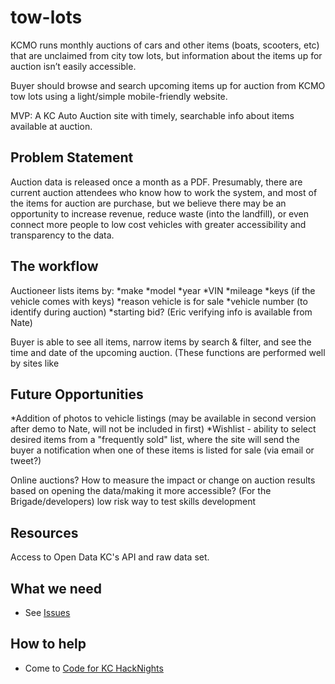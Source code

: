# tow-lots

KCMO runs monthly auctions of cars and other items (boats,
scooters, etc) that are unclaimed from city tow lots, but
information about the items up for auction isn’t easily accessible.

Buyer should browse and search upcoming items up for auction from KCMO tow lots using a light/simple mobile-friendly website.

MVP: A KC Auto Auction site with timely, searchable info about items
available at auction.

## Problem Statement

Auction data is released once a month as a PDF. Presumably, there
are current auction attendees who know how to work the system,
and most of the items for auction are purchase, but we believe there
may be an opportunity to increase revenue, reduce waste (into the
landfill), or even connect more people to low cost vehicles with
greater accessibility and transparency to the data.

## The workflow

Auctioneer lists items by:
*make
*model
*year
*VIN
*mileage
*keys (if the vehicle comes with keys)
*reason vehicle is for sale
*vehicle number (to identify during auction)
*starting bid? (Eric verifying info is available from Nate)


 Buyer is able to see all items, narrow items by search & filter, and see the time and date of the upcoming auction.
(These functions are performed well by sites like 

## Future Opportunities

*Addition of photos to vehicle listings (may be available in second version after demo to Nate, will not be included in first)
*Wishlist - ability to select desired items from a "frequently sold" list, where the site will send the buyer a notification when one of these items is listed for sale (via email or tweet?)

Online auctions? How to measure the impact or change on auction
results based on opening the data/making it more accessible? (For
the Brigade/developers) low risk way to test skills development

## Resources
Access to Open Data KC's API and raw data set.


## What we need

* See [Issues](https://github.com/codeforkansascity/tow-lots/issues)

## How to help

* Come to [Code for KC HackNights](http://www.meetup.com/KCBrigade/)
